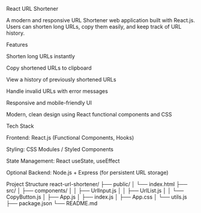 React URL Shortener

A modern and responsive URL Shortener web application built with React.js. Users can shorten long URLs, copy them easily, and keep track of URL history.

Features

Shorten long URLs instantly

Copy shortened URLs to clipboard

View a history of previously shortened URLs

Handle invalid URLs with error messages

Responsive and mobile-friendly UI

Modern, clean design using React functional components and CSS

Tech Stack

Frontend: React.js (Functional Components, Hooks)

Styling: CSS Modules / Styled Components

State Management: React useState, useEffect

Optional Backend: Node.js + Express (for persistent URL storage)

Project Structure
react-url-shortener/
├── public/
│   └── index.html
├── src/
│   ├── components/
│   │   ├── UrlInput.js
│   │   ├── UrlList.js
│   │   └── CopyButton.js
│   ├── App.js
│   ├── index.js
│   ├── App.css
│   └── utils.js
├── package.json
└── README.md
